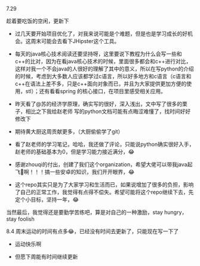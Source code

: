 7.29

趁着要吃饭的空闲，更新下

*  过几天要开始项目优化了，对我来说可能是个难题，但是也是学习成长的好机会。这周末可能会去看下JHipster这个工具。
* 每天的java核心技术阅读还要坚持呀，这里要说下教程为什么会写一些和c++的比对，因为在看java核心技术的时候，里面很多都会和c++进行对比，这样对我一个不会java的人很好的理解了其中的意义，所以在写python的介绍的时候，考虑到大多数人应该都学过c语言，所以好多地方和c语言（c语言和c++在语法上差不多，只是c++面向对象而已，并且为大家提供更加方便的使用，stl）；还有看看spring 的核心接口，在项目里感受相关应用。



*  昨天看了@苏的经济学原理，确实写的很好，深入浅出，文中写了很多的栗子，相比之下我给赵老师 写的python文档可能有点晦涩难懂了，找时间好好修改下
* 期待黄大厨这周贡献更多，（大厨偷偷学了git）
* 看了赵老师的学习笔记，哈哈，我还做了评论，只能说python确实很好入手，赵老师的基础基本为0，但是学习能力接近满分，😂
* 感谢zhouqi的付出，创建了我们这个organization，希望大佬可以带我java起飞🛫️啊！！！搞一些安卓的知识，我们开开眼界，😂
* 这个repo其实只是为了大家学习和生活而已，如果说增加了很多的负担，影响了自己的正常工作，我觉得有点得不偿失。希望可能将这个repo继续下去，先定个小目标，坚持一年，😂

当然最后，我觉得还是要勤学苦练吧，算是对自己的一种激励，stay hungry，stay foolish


8.4
周末运动的时间有点多😂，已经没有时间去更新了，只能现在写一下了

* 运动快乐啊

* 但愿下周能有时间继续更新

